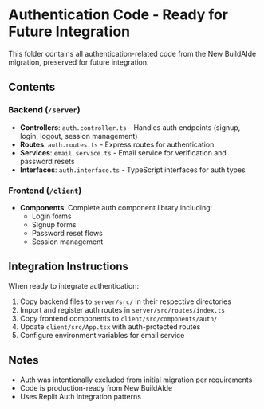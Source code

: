 # Authentication Code - Ready for Future Integration

This folder contains all authentication-related code from the New BuildAIde migration, preserved for future integration.

## Contents

### Backend (`/server`)
- **Controllers**: `auth.controller.ts` - Handles auth endpoints (signup, login, logout, session management)
- **Routes**: `auth.routes.ts` - Express routes for authentication
- **Services**: `email.service.ts` - Email service for verification and password resets
- **Interfaces**: `auth.interface.ts` - TypeScript interfaces for auth types

### Frontend (`/client`)
- **Components**: Complete auth component library including:
  - Login forms
  - Signup forms  
  - Password reset flows
  - Session management

## Integration Instructions

When ready to integrate authentication:

1. Copy backend files to `server/src/` in their respective directories
2. Import and register auth routes in `server/src/routes/index.ts`
3. Copy frontend components to `client/src/components/auth/`
4. Update `client/src/App.tsx` with auth-protected routes
5. Configure environment variables for email service

## Notes
- Auth was intentionally excluded from initial migration per requirements
- Code is production-ready from New BuildAIde
- Uses Replit Auth integration patterns
